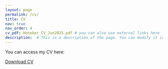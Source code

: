 ```yaml
---
layout: page
permalink: /cv/
title: CV
nav: true
nav_order: 4
cv_pdf: Honeker_CV_Jun2025.pdf # you can also use external links here
description:  # This is a description of the page. You can modify it in '_pages/cv.md'. You can also change or remove the top pdf download button.
---
```


You can access my CV here: 

<a href="/assets/pdf/Honeker_CV_Jun2025.pdf" class="btn btn-primary" target="_blank" rel="noopener noreferrer">Download CV</a>
